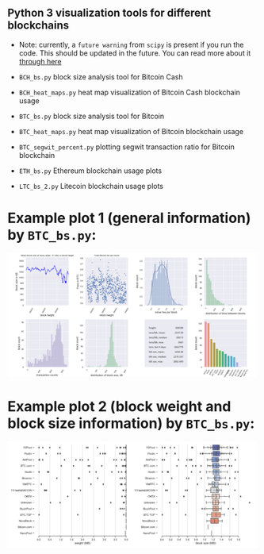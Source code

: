 ## Python 3 visualization tools for different blockchains

* Note: currently, a ```future warning``` from ```scipy``` is present if you run the code. This should be updated in the future. You can read more about it [through here](https://github.com/mwaskom/seaborn/issues/1538)

- ```BCH_bs.py``` block size analysis tool for Bitcoin Cash

- ```BCH_heat_maps.py```	heat map visualization of Bitcoin Cash blockchain usage

- ```BTC_bs.py```	block size analysis tool for Bitcoin

- ```BTC_heat_maps.py```	heat map visualization of Bitcoin blockchain usage

- ```BTC_segwit_percent.py```	plotting segwit transaction ratio for Bitcoin blockchain

- ```ETH_bs.py```	Ethereum blockchain usage plots

- ```LTC_bs_2.py``` Litecoin blockchain usage plots

# Example plot 1 (general information) by ```BTC_bs.py```:

![example plot 1](https://github.com/black-wolfie/blockchain-with-python-3/blob/master/blockchains-visualizations/example_1.png?raw=true)

# Example plot 2 (block weight and block size information) by ```BTC_bs.py```:

![example plot 2](https://github.com/black-wolfie/blockchain-with-python-3/blob/master/blockchains-visualizations/example_2.png?raw=true)
